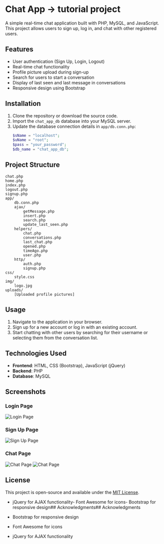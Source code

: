 ﻿# Chat App -> tutorial project

A simple real-time chat application built with PHP, MySQL, and JavaScript. This project allows users to sign up, log in, and chat with other registered users.

## Features

- User authentication (Sign Up, Login, Logout)
- Real-time chat functionality
- Profile picture upload during sign-up
- Search for users to start a conversation
- Display of last seen and last message in conversations
- Responsive design using Bootstrap

## Installation

1. Clone the repository or download the source code.
2. Import the `chat_app_db` database into your MySQL server.
3. Update the database connection details in `app/db.conn.php`:
   ```php
   $sName = "localhost";
   $uName = "root";
   $pass = "your_password";
   $db_name = "chat_app_db";
   ```

## Project Structure

```
chat.php
home.php
index.php
logout.php
signup.php
app/
    db.conn.php
    ajax/
        getMessage.php
        insert.php
        search.php
        update_last_seen.php
    helpers/
        chat.php
        conversations.php
        last_chat.php
        opened.php
        timeAgo.php
        user.php
    http/
        auth.php
        signup.php
css/
    style.css
img/
    logo.jpg
uploads/
    [Uploaded profile pictures]
```

## Usage

1. Navigate to the application in your browser.
2. Sign up for a new account or log in with an existing account.
3. Start chatting with other users by searching for their username or selecting them from the conversation list.

## Technologies Used

- **Frontend**: HTML, CSS (Bootstrap), JavaScript (jQuery)
- **Backend**: PHP
- **Database**: MySQL

## Screenshots

### Login Page
![Login Page](img/login-ss.png)

### Sign Up Page
![Sign Up Page](img/signup-ss.png)

### Chat Page
![Chat Page](img/chat-ss1.png)
![Chat Page](img/chat-ss2.png)

## License

This project is open-source and available under the [MIT License](LICENSE).







- jQuery for AJAX functionality- Font Awesome for icons- Bootstrap for responsive design## Acknowledgments## Acknowledgments

- Bootstrap for responsive design
- Font Awesome for icons
- jQuery for AJAX functionality

